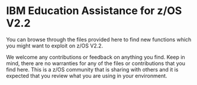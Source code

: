IBM Education Assistance for z/OS V2.2
======================================

You can browse through the files provided here to find new functions which you might want to exploit on z/OS V2.2.

We welcome any contributions or feedback on anything you find. Keep in mind, there are no warranties for any of the files or contributions that you find here. This is a z/OS community that is sharing with others and it is expected that you review what you are using in your environment. 
